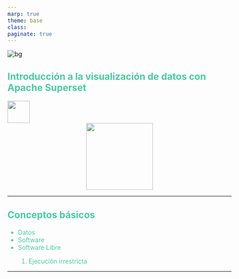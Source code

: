 ```yaml
---
marp: true
theme: base
class: 
paginate: true
---
```


![bg](./img/fondo.png)

<section style="justify-content: center;color: #46cd9f;">
   <h1>Introducción a la visualización de datos con Apache Superset</h1>
    <div style="justify-content: center; align-items: center; gap: 150px; flex-wrap: wrap; margin: 0 auto;">
        <img src="./img/logo-infor.png" style="height: 50px;" /><br />
    </div>
    <div style="text-align: center;">
        <img src="./img/superset-logo.png" style="width: 150px;" /><br />
    </div>
</section>

---

<section style="justify-content: center;color: #46cd9f;">
   <h1>Conceptos básicos</h1>
    <div style="justify-content: center; align-items: center; gap: 150px; flex-wrap: wrap; margin: 0 auto;">
    <ul>
        <li data-marpit-fragment="1">Datos</li>
        <li data-marpit-fragment="2">Software</li>
        <li data-marpit-fragment="3">Software Libre</li>
        <ol>
            <li>Ejecución irrestricta</li>
        </ol>
    </ul>
</section>

---
